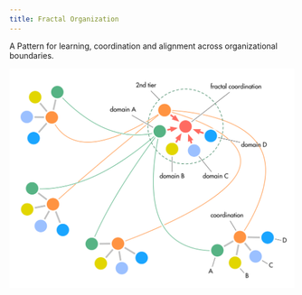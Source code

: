 ```yaml
---
title: Fractal Organization
---
```



A Pattern for learning, coordination and alignment across organizational boundaries.

![Fractal Organization](img/structural-patterns/fractal-organization.png)


